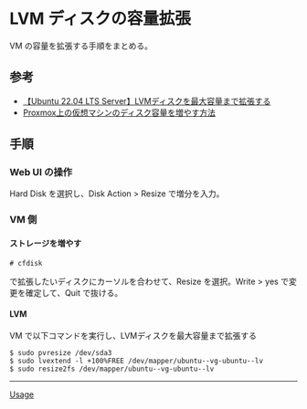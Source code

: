 # LVM ディスクの容量拡張
VM の容量を拡張する手順をまとめる。

## 参考
- [【Ubuntu 22.04 LTS Server】LVMディスクを最大容量まで拡張する](https://www.yokoweb.net/2024/03/04/ubuntu-22_04-lts-server-lvm-disk-expand/)
- [Proxmox上の仮想マシンのディスク容量を増やす方法](https://qiita.com/ll_Roki/items/14c4310aaf3be6bc9e31)

## 手順

### Web UI の操作
Hard Disk を選択し、Disk Action > Resize で増分を入力。

### VM 側

#### ストレージを増やす
```
# cfdisk
```

で拡張したいディスクにカーソルを合わせて、Resize を選択。Write > yes で変更を確定して、Quit で抜ける。

#### LVM 
VM で以下コマンドを実行し、LVMディスクを最大容量まで拡張する

```
$ sudo pvresize /dev/sda3
$ sudo lvextend -l +100%FREE /dev/mapper/ubuntu--vg-ubuntu--lv
$ sudo resize2fs /dev/mapper/ubuntu--vg-ubuntu--lv
```

---

[Usage](../README.md)
